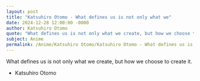 ```yaml
---
layout: post
title: "Katsuhiro Otomo - What defines us is not only what we"
date: 2024-12-28 12:00:00 -0000
author: Katsuhiro Otomo
quote: "What defines us is not only what we create, but how we choose to create it."
subject: Anime
permalink: /Anime/Katsuhiro Otomo/Katsuhiro Otomo - What defines us is not only what we
---
```


What defines us is not only what we create, but how we choose to create it.

- Katsuhiro Otomo
